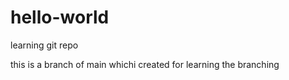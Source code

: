# hello-world
learning git repo

this is a branch of main whichi created for learning the branching 

